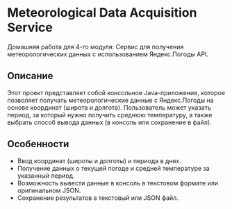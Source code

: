 # Meteorological Data Acquisition Service

Домашняя работа для 4-го модуля: Сервис для получения метеорологических данных с использованием Яндекс.Погоды API.

## Описание

Этот проект представляет собой консольное Java-приложение, которое позволяет получать метеорологические данные с 
Яндекс.Погоды на основе координат (широта и долгота). Пользователь может указать период, за который нужно получить 
среднюю температуру, а также выбрать способ вывода данных (в консоль или сохранение в файл).

## Особенности

- Ввод координат (широты и долготы) и периода в днях.
- Получение данных о текущей погоде и средней температуре за указанный период.
- Возможность вывести данные в консоль в текстовом формате или оригинальном JSON.
- Сохранение результатов в текстовый или JSON файл.
